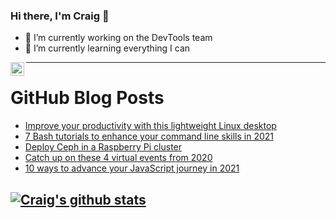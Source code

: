 ### Hi there, I'm Craig 👋

<!--
**CraigTeelFugro/CraigTeelFugro** is a ✨ _special_ ✨ repository because its `README.md` (this file) appears on your GitHub profile.

Here are some ideas to get you started:
-->

- 🔭 I’m currently working on the DevTools team
- 🌱 I’m currently learning everything I can

[<img align="left" alt="Craig Teel | LinkedIn" width="22px" src="https://cdn.jsdelivr.net/npm/simple-icons@v3/icons/linkedin.svg" />][linkedin]

---

# GitHub Blog Posts

<!-- BLOG-POST-LIST:START -->
- [Improve your productivity with this lightweight Linux desktop](https://opensource.com/article/21/1/elementary-linux)
- [7 Bash tutorials to enhance your command line skills in 2021](https://opensource.com/article/21/1/bash)
- [Deploy Ceph in a Raspberry Pi cluster](https://opensource.com/article/21/1/ceph-raspberry-pi)
- [Catch up on these 4 virtual events from 2020](https://opensource.com/article/21/1/virtual-events-2020)
- [10 ways to advance your JavaScript journey in 2021](https://opensource.com/article/21/1/javascript)
<!-- BLOG-POST-LIST:END -->

## [![Craig's github stats](https://github-readme-stats.vercel.app/api?username=craigteelfugro)](https://github.com/anuraghazra/github-readme-stats)


[linkedin]: https://linkedin.com/in/craig-teel-b8786771
